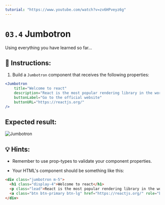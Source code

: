 ```yaml
---
tutorial: "https://www.youtube.com/watch?v=zv6HPveyz6g"
---
```


# `03.4` Jumbotron

Using everything you have learned so far... 

## 📝 Instructions:

1. Build a `Jumbotron` component that receives the following properties:

```jsx
<Jumbotron
    title="Welcome to react"
    description="React is the most popular rendering library in the world"
    buttonLabel="Go to the official website"
    buttonURL="https://reactjs.org/"
/>
```

  ## Expected result:
  
  ![Jumbotron](../../.learn/assets/03.4-1.png?raw=true)

## 💡 Hints:

+ Remember to use prop-types to validate your component properties.

+ Your HTML's component should be something like this:

```html
<div class="jumbotron m-5">
  <h1 class="display-4">Welcome to react</h1>
  <p class="lead">React is the most popular rendering library in the world</p>
  <a class="btn btn-primary btn-lg" href="https://reactjs.org/" role="button">Go to the official website</a>
</div>
```